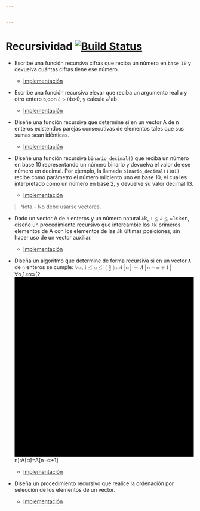 ```yaml
---


---
```


<h1 id="recursividad-">Recursividad <a href="https://travis-ci.com/KROSF/Recursividad"><img src="https://travis-ci.com/KROSF/Recursividad.svg?branch=master" alt="Build Status"></a></h1>
<ul>
<li>
<p>Escribe una función recursiva cifras que reciba un número en <code>base 10</code> y devuelva cuántas cifras tiene ese número.</p>
<ul>
<li><a href="./src/binariodecimal.c">Implementación</a></li>
</ul>
</li>
<li>
<p>Escribe una función recursiva elevar que reciba un argumento real <code>a</code> y otro entero <code>b</code>,con <span class="katex--inline"><span class="katex"><span class="katex-mathml"><math><semantics><mrow><mi>b</mi><mo>&gt;</mo><mn>0</mn></mrow><annotation encoding="application/x-tex">b &gt; 0</annotation></semantics></math></span><span class="katex-html" aria-hidden="true"><span class="strut" style="height: 0.69444em;"></span><span class="strut bottom" style="height: 0.73354em; vertical-align: -0.0391em;"></span><span class="base"><span class="mord mathit">b</span><span class="mrel">&gt;</span><span class="mord mathrm">0</span></span></span></span></span>, y calcule <span class="katex--inline"><span class="katex"><span class="katex-mathml"><math><semantics><mrow><msup><mi>a</mi><mi>b</mi></msup></mrow><annotation encoding="application/x-tex">a^b</annotation></semantics></math></span><span class="katex-html" aria-hidden="true"><span class="strut" style="height: 0.849108em;"></span><span class="strut bottom" style="height: 0.849108em; vertical-align: 0em;"></span><span class="base"><span class="mord"><span class="mord mathit">a</span><span class="msupsub"><span class="vlist-t"><span class="vlist-r"><span class="vlist" style="height: 0.849108em;"><span class="" style="top: -3.063em; margin-right: 0.05em;"><span class="pstrut" style="height: 2.7em;"></span><span class="sizing reset-size6 size3 mtight"><span class="mord mathit mtight">b</span></span></span></span></span></span></span></span></span></span></span></span>.</p>
<ul>
<li><a href="./src/potencia.c">Implementación</a></li>
</ul>
</li>
<li>
<p>Diseñe una función recursiva que determine si en un vector A de n enteros existendos parejas consecutivas de elementos tales que sus sumas sean idénticas.</p>
<ul>
<li><a href="./src/parejasvector.c">Implementación</a></li>
</ul>
</li>
<li>
<p>Diseñe una función recursiva <code>binario_decimal()</code> que reciba un número en base 10 representando un número binario y devuelva el valor de ese número en decimal. Por ejemplo, la llamada <code>binario_decimal(1101)</code> recibe como parámetro el número milciento uno en base 10, el cual es interpretado como un número en base 2, y devuelve su valor decimal 13.</p>
<ul>
<li><a href="./src/binariodecimal.c">Implementación</a></li>
</ul>
</li>
</ul>
<blockquote>
<p>Nota.- No debe usarse vectores.</p>
</blockquote>
<ul>
<li>
<p>Dado un vector A de <code>n</code> enteros y un número natural <span class="katex--inline"><span class="katex"><span class="katex-mathml"><math><semantics><mrow><mi>k</mi></mrow><annotation encoding="application/x-tex">k</annotation></semantics></math></span><span class="katex-html" aria-hidden="true"><span class="strut" style="height: 0.69444em;"></span><span class="strut bottom" style="height: 0.69444em; vertical-align: 0em;"></span><span class="base"><span style="margin-right: 0.03148em;" class="mord mathit">k</span></span></span></span></span>, <span class="katex--inline"><span class="katex"><span class="katex-mathml"><math><semantics><mrow><mn>1</mn><mo>≤</mo><mi>k</mi><mo>≤</mo><mi>n</mi></mrow><annotation encoding="application/x-tex">1 ≤ k ≤ n</annotation></semantics></math></span><span class="katex-html" aria-hidden="true"><span class="strut" style="height: 0.69444em;"></span><span class="strut bottom" style="height: 0.83041em; vertical-align: -0.13597em;"></span><span class="base"><span class="mord mathrm">1</span><span class="mrel">≤</span><span style="margin-right: 0.03148em;" class="mord mathit">k</span><span class="mrel">≤</span><span class="mord mathit">n</span></span></span></span></span>, diseñe un procedimiento recursivo que intercambie los <span class="katex--inline"><span class="katex"><span class="katex-mathml"><math><semantics><mrow><mi>k</mi></mrow><annotation encoding="application/x-tex">k</annotation></semantics></math></span><span class="katex-html" aria-hidden="true"><span class="strut" style="height: 0.69444em;"></span><span class="strut bottom" style="height: 0.69444em; vertical-align: 0em;"></span><span class="base"><span style="margin-right: 0.03148em;" class="mord mathit">k</span></span></span></span></span> primeros elementos de A con los elementos de las <span class="katex--inline"><span class="katex"><span class="katex-mathml"><math><semantics><mrow><mi>k</mi></mrow><annotation encoding="application/x-tex">k</annotation></semantics></math></span><span class="katex-html" aria-hidden="true"><span class="strut" style="height: 0.69444em;"></span><span class="strut bottom" style="height: 0.69444em; vertical-align: 0em;"></span><span class="base"><span style="margin-right: 0.03148em;" class="mord mathit">k</span></span></span></span></span> últimas posiciones, sin hacer uso de un vector auxiliar.</p>
<ul>
<li><a href="./src/intercambiar.c">Implementación</a></li>
</ul>
</li>
<li>
<p>Diseña un algoritmo que determine de forma recursiva si en un vector <code>A</code> de <code>n</code> enteros se cumple: <span class="katex--inline"><span class="katex"><span class="katex-mathml"><math><semantics><mrow><mi mathvariant="normal">∀</mi><mi>α</mi><mo separator="true">,</mo><mn>1</mn><mo>≤</mo><mi>α</mi><mo>≤</mo><mo>(</mo><mfrac><mrow><mi>n</mi></mrow><mrow><mn>2</mn></mrow></mfrac><mo>)</mo><mo>:</mo><mi>A</mi><mo>[</mo><mi>α</mi><mo>]</mo><mo>=</mo><mi>A</mi><mo>[</mo><mi>n</mi><mo>−</mo><mi>α</mi><mo>+</mo><mn>1</mn><mo>]</mo></mrow><annotation encoding="application/x-tex">\forall α, 1 \leq α \leq (\frac{n}{2}) : A[α] = A[ n - α + 1]</annotation></semantics></math></span><span class="katex-html" aria-hidden="true"><span class="strut" style="height: 0.75em;"></span><span class="strut bottom" style="height: 1.095em; vertical-align: -0.345em;"></span><span class="base"><span class="mord mathrm">∀</span><span style="margin-right: 0.0037em;" class="mord mathit">α</span><span class="mpunct">,</span><span class="mord mathrm">1</span><span class="mrel">≤</span><span style="margin-right: 0.0037em;" class="mord mathit">α</span><span class="mrel">≤</span><span class="mopen">(</span><span class="mord"><span class="mopen nulldelimiter"></span><span class="mfrac"><span class="vlist-t vlist-t2"><span class="vlist-r"><span class="vlist" style="height: 0.695392em;"><span class="" style="top: -2.655em;"><span class="pstrut" style="height: 3em;"></span><span class="sizing reset-size6 size3 mtight"><span class="mord mtight"><span class="mord mathrm mtight">2</span></span></span></span><span class="" style="top: -3.23em;"><span class="pstrut" style="height: 3em;"></span><span class="frac-line hide-tail" style="height: 0.04em;"><svg width="400em" height="400em" viewBox="0 0 400000 400000" preserveAspectRatio="xMinYMin slice"><path d="M0 0 h400000 v400000 h-400000z M0 0 h400000 v400000 h-400000z"></path></svg></span></span><span class="" style="top: -3.394em;"><span class="pstrut" style="height: 3em;"></span><span class="sizing reset-size6 size3 mtight"><span class="mord mtight"><span class="mord mathit mtight">n</span></span></span></span></span><span class="vlist-s">​</span></span><span class="vlist-r"><span class="vlist" style="height: 0.345em;"></span></span></span></span><span class="mclose nulldelimiter"></span></span><span class="mclose">)</span><span class="mrel">:</span><span class="mord mathit">A</span><span class="mopen">[</span><span style="margin-right: 0.0037em;" class="mord mathit">α</span><span class="mclose">]</span><span class="mrel">=</span><span class="mord mathit">A</span><span class="mopen">[</span><span class="mord mathit">n</span><span class="mbin">−</span><span style="margin-right: 0.0037em;" class="mord mathit">α</span><span class="mbin">+</span><span class="mord mathrm">1</span><span class="mclose">]</span></span></span></span></span></p>
<ul>
<li><a href="./src/vectorsimetrico.c">Implementación</a></li>
</ul>
</li>
<li>
<p>Diseña un procedimiento recursivo que realice la ordenación por selección de los elementos de un vector.</p>
<ul>
<li><a href="./src/ordenacionseleccion.c">Implementación</a></li>
</ul>
</li>
</ul>

